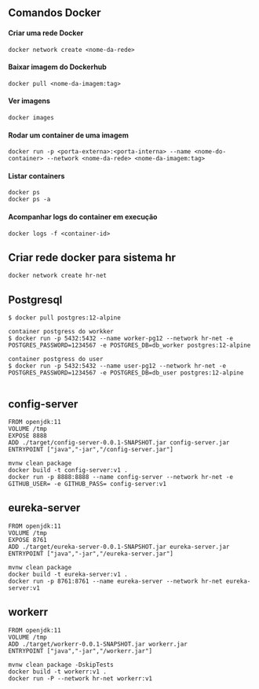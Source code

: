 
## Comandos Docker
#### Criar uma rede Docker
```
docker network create <nome-da-rede>
```
#### Baixar imagem do Dockerhub
```
docker pull <nome-da-imagem:tag>
```
#### Ver imagens
```
docker images
```
#### Rodar um container de uma imagem
```
docker run -p <porta-externa>:<porta-interna> --name <nome-do-container> --network <nome-da-rede> <nome-da-imagem:tag> 
```
#### Listar containers
```
docker ps
docker ps -a
```
#### Acompanhar logs do container em execução
```
docker logs -f <container-id>
```

## Criar rede docker para sistema hr
```
docker network create hr-net
```

## Postgresql
```
$ docker pull postgres:12-alpine

container postgress do workker 
$ docker run -p 5432:5432 --name worker-pg12 --network hr-net -e POSTGRES_PASSWORD=1234567 -e POSTGRES_DB=db_worker postgres:12-alpine
  
container postgress do user
$ docker run -p 5432:5432 --name user-pg12 --network hr-net -e POSTGRES_PASSWORD=1234567 -e POSTGRES_DB=db_user postgres:12-alpine
  
```


## config-server
```
FROM openjdk:11
VOLUME /tmp
EXPOSE 8888
ADD ./target/config-server-0.0.1-SNAPSHOT.jar config-server.jar
ENTRYPOINT ["java","-jar","/config-server.jar"]
``` 
```
mvnw clean package
docker build -t config-server:v1 .
docker run -p 8888:8888 --name config-server --network hr-net -e GITHUB_USER= -e GITHUB_PASS= config-server:v1
```

## eureka-server
```
FROM openjdk:11
VOLUME /tmp
EXPOSE 8761
ADD ./target/eureka-server-0.0.1-SNAPSHOT.jar eureka-server.jar
ENTRYPOINT ["java","-jar","/eureka-server.jar"]
``` 
```
mvnw clean package
docker build -t eureka-server:v1 .
docker run -p 8761:8761 --name eureka-server --network hr-net eureka-server:v1
```

## workerr
```
FROM openjdk:11
VOLUME /tmp
ADD ./target/workerr-0.0.1-SNAPSHOT.jar workerr.jar
ENTRYPOINT ["java","-jar","/workerr.jar"]
``` 
```
mvnw clean package -DskipTests
docker build -t workerr:v1 .
docker run -P --network hr-net workerr:v1
